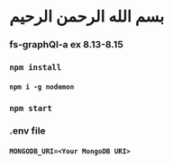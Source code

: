 # بسم الله الرحمن الرحيم
### fs-graphQl-a ex 8.13-8.15
### `npm install`
#### `npm i -g nodemon`
### `npm start`
### .env file  
#### `MONGODB_URI=<Your MongoDB URI>`


